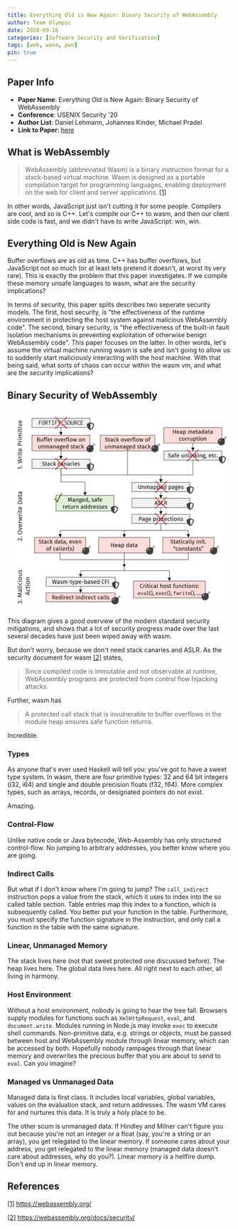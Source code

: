 ```yaml
---
title: Everything Old is New Again: Binary Security of WebAssembly
author: Team Olympic
date: 2020-09-16
categories: [Software Security and Verification]
tags: [web, wasm, pwn]
pin: true
---
```


## Paper Info
- **Paper Name**: Everything Old is New Again: Binary Security of WebAssembly
- **Conference**: USENIX Security '20
- **Author List**: Daniel Lehmann, Johannes Kinder, Michael Pradel
- **Link to Paper**: [here](https://www.usenix.org/system/files/sec20-lehmann.pdf)

## What is WebAssembly

> WebAssembly (abbreviated Wasm) is a binary instruction format for a stack-based virtual machine. Wasm is designed as a portable compilation target for programming languages, enabling deployment on the web for client and server applications.
[[1]](https://webassembly.org/)

In other words, JavaScript just isn't cutting it for some people. 
Compilers are cool, and so is C++. 
Let's compile our C++ to wasm, and then our client side code is fast, and we didn't have to write JavaScript: win, win.

## Everything Old is New Again

Buffer overflows are as old as time. 
C++ has buffer overflows, but JavaScript not so much (or at least lets pretend it doesn't, at worst its very rare).
This is exactly the problem that this paper investigates.
If we compile these memory unsafe languages to wasm, what are the security implications?

In terms of security, this paper splits describes two seperate security models.
The first, host security, is "the effectiveness of the runtime environment in protecting the host system against malicious WebAssembly code".
The second, binary security, is "the effectiveness of the built-in fault isolation mechanisms in preventing exploitation of otherwise benign WebAssembly code".
This paper focuses on the latter.
In other words, let's assume the virtual machine running wasm is safe and isn't going to allow us to suddenly start maliciously interacting with the host machine.
With that being said, what sorts of chaos can occur within the wasm vm, and what are the security implications?

## Binary Security of WebAssembly

![](/assets/img/2020-09-16-wasm/figure_1.png)

This diagram gives a good overview of the modern standard security mitigations, and shows that a lot of security progress made over the last several decades have just been wiped away with wasm. 

But don't worry, because we don't need stack canaries and ASLR.
As the security document for wasm [[2]](https://webassembly.org/docs/security/) states,
> Since compiled code is immutable and not observable at runtime, WebAssembly programs are protected from control flow hijacking attacks.

Further, wasm has
> A protected call stack that is invulnerable to buffer overflows in the module heap ensures safe function returns.

Incredible.

### Types
As anyone that's ever used Haskell will tell you: you've got to have a sweet type system.
In wasm, there are four primitive types:  32 and 64 bit integers (i32, i64) and single and double precision floats (f32, f64).
More complex types, such as arrays, records, or designated pointers do not exist.

Amazing.

### Control-Flow
Unlike native code or Java bytecode, Web-Assembly has only structured control-flow.
No jumping to arbitrary addresses, you better know where you are going.

### Indirect Calls
But what if I don't know where I'm going to jump?
The `call_indirect` instruction pops a value from the stack, which it uses to index into the so called table section. 
Table entries map this index to a function, which is subsequently called.
You better put your function in the table.
Furthermore, you must specify the function signature in the instruction, and only call a function in the table with the same signature.

### Linear, Unmanaged Memory
The stack lives here (not that sweet protected one discussed before).
The heap lives here.
The global data lives here.
All right next to each other, all living in harmony.

### Host Environment
Without a host environment, nobody is going to hear the tree fall.
Browsers supply modules for functions such as `XmlHttpRequest`, `eval`, and `document.write`.
Modules running in Node.js may invoke `exec` to execute shell commands.
Non-primitive data, e.g. strings or objects, must be passed between host and WebAssembly module through linear memory, which can be accessed by both.
Hopefully nobody rampages through that linear memory and overwrites the precious buffer that you are about to send to `eval`.
Can you imagine?

### Managed vs Unmanaged Data
Managed data is first class.
It includes local variables, global variables, values on the evaluation stack, and return addresses.
The wasm VM cares for and nurtures this data.
It is truly a holy place to be.

The other scum is unmanaged data.
If Hindley and Milner can't figure you out because you're not an integer or a float (say, you're a string or an array), you get relegated to the linear memory.
If someone cares about your address, you get relegated to the linear memory (managed data doesn't care about addresses, why do you?).
Linear memory is a hellfire dump.
Don't end up in linear memory.


## References
[[1]](https://webassembly.org/) https://webassembly.org/

[[2]](https://webassembly.org/docs/security/) https://webassembly.org/docs/security/

